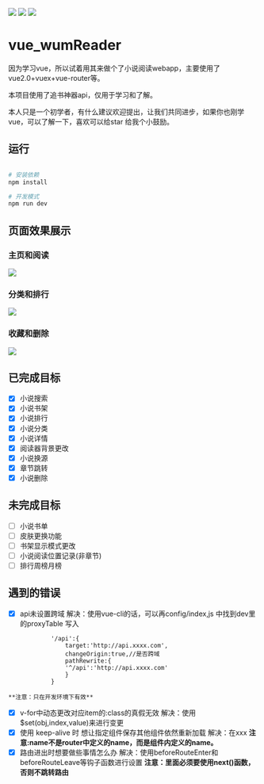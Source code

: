 ![](https://img.shields.io/badge/vue-2.5.2-4EDD96.svg) ![](https://img.shields.io/badge/vuex-3.0.1-69D3E3.svg)  ![](https://img.shields.io/badge/axios-0.17.1-56DD7F.svg) 

# vue_wumReader

因为学习vue，所以试着用其来做个了小说阅读webapp，主要使用了vue2.0+vuex+vue-router等。

本项目使用了追书神器api，仅用于学习和了解。

本人只是一个初学者，有什么建议欢迎提出，让我们共同进步，如果你也刚学vue，可以了解一下，喜欢可以给star
给我个小鼓励。

## 运行

``` bash

# 安装依赖
npm install

# 开发模式
npm run dev

```

## 页面效果展示

### 主页和阅读

![](https://github.com/windjourney/vue-wumReader/blob/master/pic/Animation1.gif) 

### 分类和排行

![](https://github.com/windjourney/vue-wumReader/blob/master/pic/Animation2.gif) 

### 收藏和删除

![](https://github.com/windjourney/vue-wumReader/blob/master/pic/Animation3.gif) 

## 已完成目标

- [x] 小说搜索
- [x] 小说书架
- [x] 小说排行
- [x] 小说分类
- [x] 小说详情
- [x] 阅读器背景更改
- [x] 小说换源
- [x] 章节跳转
- [x] 小说删除

## 未完成目标

- [ ] 小说书单
- [ ] 皮肤更换功能
- [ ] 书架显示模式更改
- [ ] 小说阅读位置记录(非章节)
- [ ] 排行周榜月榜

## 遇到的错误

- [x] api未设置跨域
		解决：使用vue-cli的话，可以再config/index,js 中找到dev里的proxyTable 写入
```javacript		
			'/api':{
				target:'http://api.xxxx.com',
				changeOrigin:true,//是否跨域
				pathRewrite:{
				'^/api':'http://api.xxxx.com'
				}
			} 
```
	**注意：只在开发环境下有效**
- [x] v-for中动态更改对应item的:class的真假无效
		解决：使用$set(obj,index,value)来进行变更
- [x] 使用 keep-alive 时 想让指定组件保存其他组件依然重新加载
		解决：在<keep-alive include="组件的name">xxx</keep-alive>
	**注意:name不是router中定义的name，而是组件内定义的name。**
- [x] 路由进出时想要做些事情怎么办
		解决：使用beforeRouteEnter和beforeRouteLeave等钩子函数进行设置
	**注意：里面必须要使用next()函数，否则不跳转路由**